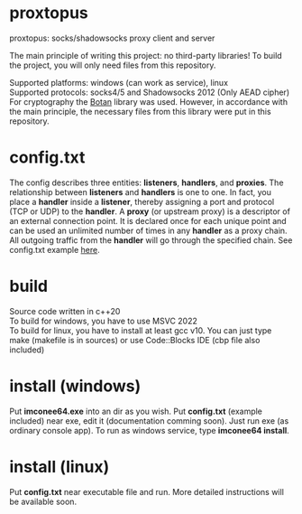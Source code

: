 # proxtopus
proxtopus: socks/shadowsocks proxy client and server

The main principle of writing this project: no third-party libraries! To build the project, you will only need files from this repository.

Supported platforms: windows (can work as service), linux<br>
Supported protocols: socks4/5 and Shadowsocks 2012 (Only AEAD cipher)<br>
For cryptography the [Botan](https://github.com/randombit/botan) library was used. However, in accordance with the main principle, the necessary files from this library were put in this repository.

# config.txt
The config describes three entities: **listeners**, **handlers**, and **proxies**. The relationship between **listeners** and **handlers** is one to one. In fact, you place a **handler** inside a **listener**, thereby assigning a port and protocol (TCP or UDP) to the **handler**. A **proxy** (or upstream proxy) is a descriptor of an external connection point. It is declared once for each unique point and can be used an unlimited number of times in any **handler** as a proxy chain. All outgoing traffic from the **handler** will go through the specified chain. See config.txt example [here](https://github.com/oxygene-user/imconee/blob/main/conf/config.txt).

# build
Source code written in c++20<br>
To build for windows, you have to use MSVC 2022<br>
To build for linux, you have to install at least gcc v10. You can just type make (makefile is in sources) or use Code::Blocks IDE (cbp file also included)

# install (windows)
Put **imconee64.exe** into an dir as you wish. Put **config.txt** (example included) near exe, edit it (documentation comming soon). Just run exe (as ordinary console app). To run as windows service, type **imconee64 install**.

# install (linux)
Put **config.txt** near executable file and run. More detailed instructions will be available soon.
